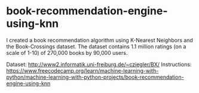 # book-recommendation-engine-using-knn

I created a book recommendation algorithm using K-Nearest Neighbors and the Book-Crossings dataset. The dataset contains 1.1 million ratings (on a scale of 1-10) of 270,000 books by 90,000 users.

Dataset: http://www2.informatik.uni-freiburg.de/~cziegler/BX/
Instructions: https://www.freecodecamp.org/learn/machine-learning-with-python/machine-learning-with-python-projects/book-recommendation-engine-using-knn
